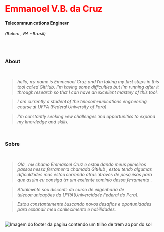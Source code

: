 
<br >

<h1> 
  <a href="https://www.linkedin.com/in/tauangabriel/" style="color: #f00 !important; text-decoration: none; color: inherit;">
    <span>Emmanoel V.B. da Cruz </span>
  </a>
</h1>

####  Telecommunications Engineer 
<i>(Belem , PA - Brasil)</i>

<br />
<br />

### About 
<i>
<br />
  
> hello, my name is Emmanoel Cruz and I'm taking my first steps in this tool called GitHub, I'm having some difficulties but I'm running after it through research so that I can have an excellent mastery of this tool.

>I am currently a student of the telecommunications engineering course at UFPA (Federal University of Pará)

> I'm constantly seeking new challenges and opportunities to expand my knowledge and skills.<br />
<br />
</i>

###  Sobre
<i>
<br />

> Olá , me chamo Emmanoel Cruz e estou dando meus primeiros passos nessa ferramenta chamada  GitHub , estou tendo algumas dificuldades mas estou correndo atras através de pesquisas para que assim eu consiga ter um exelente domínio dessa ferramenta  .
  
> Atualmente sou discente do curso de engenharia de telecomunicações da UFPA(Univercidade Federal do Pára).

> Estou constantemente buscando novos desafios e oportunidades para expandir meu conhecimento e habilidades. 
</i>


<br />

<img align="center" padding="0" alt="Imagem do footer da pagina contendo um trilho de trem ao por do sol" src="https://media.licdn.com/dms/image/C5616AQEy_2s0SSuEUA/profile-displaybackgroundimage-shrink_350_1400/0/1658235864274?e=1714608000&v=beta&t=jYrHUWyaoJJ--afHNEZQvgMZ2w9tMoNetRLLjFJ_Oho">
